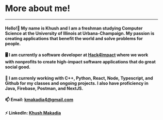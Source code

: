 # More about me!
<hr>

<h4>Hello!👋 My name is Khush and I am a freshman studying Computer Science at the University of Illinois at Urbana-Champaign. <strong>My passion is creating applications that benefit the world and solve problems for people.</h4>
  
<!--
<h4> I mostly do android and web development, but I've developed many other applications using Java, C#, Javascript, and Python. These applications include games and apps that help society in any way possible. With these applications, I've learnt how to do UI/UX design, database implementation, Artifical Intelligence modeling and use, efficient debugging, and much more!</h4>
  <br>
<h4> In addition to coding, I love teaching others what I've learned and making my peers better developers. I do this by:</h4>
  <ul>
  <li>📖Teaching and <a href="https://compscikids.net">getting kids interested in Computer Science</a></li>
  <li>🖥️Leading, teaching, and <a href="https://conant.hackclub.com">encouraging my peers to use new technology and software</a></li>
  <li>🏆Organizing and <a href="https://hackclub.com">planning mini hackathons with other Hack Club leaders for my peers and students</a></li>
</ul>
-->
<h4>🖥️ I am currently a software developer at <a href="https://uiuc.hack4impact.org/">Hack4Impact</a> where we work with nonprofits to create high-impact software applications that do great social good.<h4>

<h4>🌱 I am currenly working with C++, Python, React, Node, Typescript, and Github for my classes and ongoing projects. I also have proficiency in Java, Firebase,  Postman, and NextJS.<h4>

<h4>📫 Email: <a href="mailto:kmakadia4@gmail.com"> kmakadia4@gmail.com </a><h4>
<h4>⚡ LinkedIn: <a href="https://www.linkedin.com/in/khush-makadia/"> Khush Makadia</a><h4>
<!--
**KhushMakadia4/KhushMakadia4** is a ✨ _special_ ✨ repository because its `README.md` (this file) appears on your GitHub profile.

Here are some ideas to get you started:

- 🔭 I’m currently working on ...
- 🌱 I’m currently learning ...
- 👯 I’m looking to collaborate on ...
- 🤔 I’m looking for help with ...
- 💬 Ask me about ...
- 📫 How to reach me: ...
- 😄 Pronouns: ...
- ⚡ Fun fact: ...
-->
